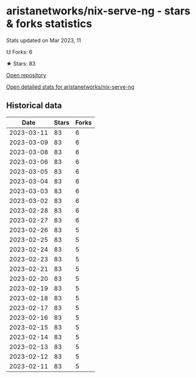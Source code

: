 # aristanetworks/nix-serve-ng - stars & forks statistics

Stats updated on Mar 2023, 11

☋ Forks: 6

★ Stars: 83

[Open repository](https://github.com/aristanetworks/nix-serve-ng)

[Open detailed stats for aristanetworks/nix-serve-ng](https://reviewgithub.com/rep/aristanetworks/nix-serve-ng)

## Historical data
| Date | Stars | Forks |
|------|-------|-------|
| 2023-03-11 | 83 | 6 | 
| 2023-03-09 | 83 | 6 | 
| 2023-03-08 | 83 | 6 | 
| 2023-03-06 | 83 | 6 | 
| 2023-03-05 | 83 | 6 | 
| 2023-03-04 | 83 | 6 | 
| 2023-03-03 | 83 | 6 | 
| 2023-03-02 | 83 | 6 | 
| 2023-02-28 | 83 | 6 | 
| 2023-02-27 | 83 | 6 | 
| 2023-02-26 | 83 | 5 | 
| 2023-02-25 | 83 | 5 | 
| 2023-02-24 | 83 | 5 | 
| 2023-02-23 | 83 | 5 | 
| 2023-02-21 | 83 | 5 | 
| 2023-02-20 | 83 | 5 | 
| 2023-02-19 | 83 | 5 | 
| 2023-02-18 | 83 | 5 | 
| 2023-02-17 | 83 | 5 | 
| 2023-02-16 | 83 | 5 | 
| 2023-02-15 | 83 | 5 | 
| 2023-02-14 | 83 | 5 | 
| 2023-02-13 | 83 | 5 | 
| 2023-02-12 | 83 | 5 | 
| 2023-02-11 | 83 | 5 | 

